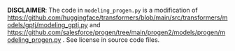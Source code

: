 **DISCLAIMER**: The code in `modeling_progen.py` is a modification of https://github.com/huggingface/transformers/blob/main/src/transformers/models/gptj/modeling_gptj.py and https://github.com/salesforce/progen/tree/main/progen2/models/progen/modeling_progen.py . See license in source code files.
